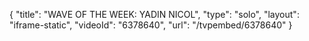 {
    "title": "WAVE OF THE WEEK: YADIN NICOL",
    "type": "solo",
    "layout": "iframe-static",
    "videoId": "6378640",
    "url": "\/tvpembed\/6378640"
}